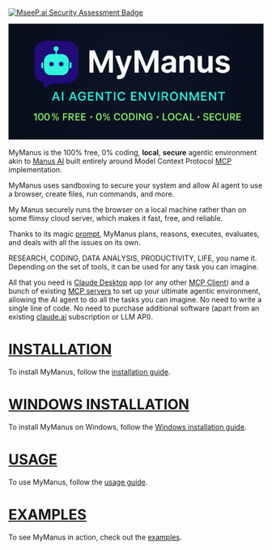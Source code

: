 [![MseeP.ai Security Assessment Badge](https://mseep.net/pr/emsi-mymanus-badge.png)](https://mseep.ai/app/emsi-mymanus)


<div align="center">
  <img src="./assets/MyManus.png" alt="MyManus">
</div>
 
MyManus is the 100% free, 0% coding, **local**, **secure** agentic environment akin to [Manus AI](https://manus.im/) built entirely around Model Context Protocol [MCP](https://modelcontextprotocol.io/introduction) implementation.

MyManus uses sandboxing to secure your system and allow AI agent to use a browser, create files, run commands, and more.

My Manus securely runs the browser on a local machine rather than on some flimsy cloud server, which makes it fast, free, and reliable.

Thanks to its magic [prompt](./prompts/prompt.md), MyManus plans, reasons, executes, evaluates, and deals with all the issues on its own. 

RESEARCH, CODING, DATA ANALYSIS, PRODUCTIVITY, LIFE, you name it. Depending on the set of tools, it can be used for any task you can imagine.

All that you need is [Claude Desktop](https://github.com/emsi/claude-desktop) app (or any other [MCP Client](https://modelcontextprotocol.io/clients)) and a bunch of existing [MCP servers](https://modelcontextprotocol.io/examples) to set up your ultimate agentic environment, allowing the AI agent to do all the tasks you can imagine. No need to write a single line of code. No need to purchase additional software (apart from an existing [claude.ai](https://claude.ai/) subscription or LLM API).


# [INSTALLATION](./INSTALL.md)
To install MyManus, follow the [installation guide](./INSTALL.md).

# [WINDOWS INSTALLATION](./WINDOWS_INSTALL.md)
To install MyManus on Windows, follow the [Windows installation guide](./WINDOWS_INSTALL.md).

# [USAGE](./USAGE.md)
To use MyManus, follow the [usage guide](./USAGE.md).

# [EXAMPLES](./EXAMPLES.md)

To see MyManus in action, check out the [examples](./EXAMPLES.md).